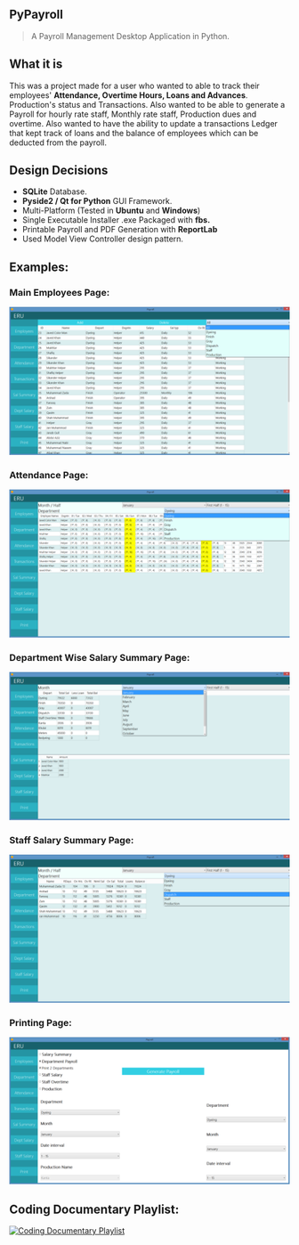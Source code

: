 ## PyPayroll

> A Payroll Management Desktop Application in Python.

## What it is

This was a project made for a user who wanted to able to track their employees' **Attendance, Overtime Hours, Loans and Advances**. Production's status and Transactions. Also wanted to be able to generate a Payroll for hourly rate staff, Monthly rate staff, Production dues and overtime. Also wanted to have the ability to update a transactions Ledger that kept track of loans and the balance of employees which can be deducted from the payroll. 

## Design Decisions

- **SQLite** Database.
- **Pyside2 / Qt for Python** GUI Framework.
- Multi-Platform (Tested in **Ubuntu** and **Windows**)
- Single Executable Installer .exe Packaged with **fbs.**
- Printable Payroll and PDF Generation with **ReportLab**
- Used Model View Controller design pattern.


## Examples:

### Main Employees Page:
![Employee Page](_media/employeesPage.png)

### Attendance Page:
![Attendance Page](_media/attendancePage.png)

### Department Wise Salary Summary Page:
![Department wise Salary Summary Page](_media/salsummaryPage.png)

### Staff Salary Summary Page:
![Staff Salary Summary Page](_media/staffsalPage.png)

### Printing Page:
![Printing Page](_media/printingPage.png)

## Coding Documentary Playlist:
[![Coding Documentary Playlist](https://i.imgur.com/CKcDRli.png)](https://www.youtube.com/watch?v=K6LJLkjxYNU&list=PL5lBgnwJRa1DR-AG9IFNBuAmgwDGGOSPS&index=1)
